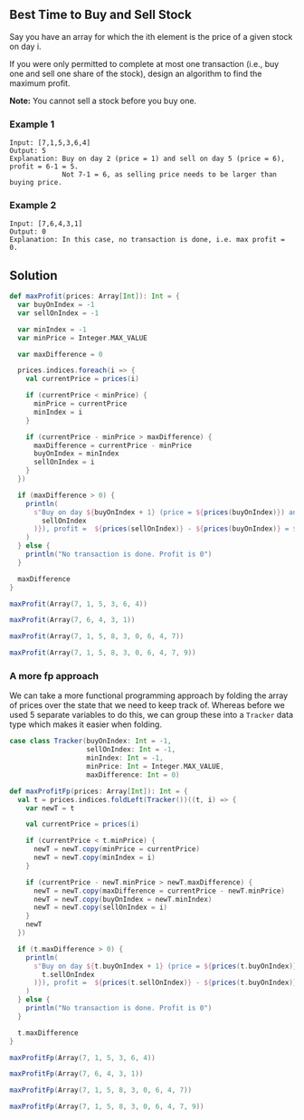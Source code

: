 ## Best Time to Buy and Sell Stock

Say you have an array for which the ith element is the price of a given stock on day i.

If you were only permitted to complete at most one transaction (i.e., buy one and sell one share of the stock), design an algorithm to find the maximum profit.

**Note:** You cannot sell a stock before you buy one.

### Example 1

```
Input: [7,1,5,3,6,4]
Output: 5
Explanation: Buy on day 2 (price = 1) and sell on day 5 (price = 6), profit = 6-1 = 5.
             Not 7-1 = 6, as selling price needs to be larger than buying price.
```
 
### Example 2

```
Input: [7,6,4,3,1]
Output: 0
Explanation: In this case, no transaction is done, i.e. max profit = 0.
```

## Solution

```scala mdoc
def maxProfit(prices: Array[Int]): Int = {
  var buyOnIndex = -1
  var sellOnIndex = -1

  var minIndex = -1
  var minPrice = Integer.MAX_VALUE

  var maxDifference = 0

  prices.indices.foreach(i => {
    val currentPrice = prices(i)

    if (currentPrice < minPrice) {
      minPrice = currentPrice
      minIndex = i
    }

    if (currentPrice - minPrice > maxDifference) {
      maxDifference = currentPrice - minPrice
      buyOnIndex = minIndex
      sellOnIndex = i
    }
  })

  if (maxDifference > 0) {
    println(
      s"Buy on day ${buyOnIndex + 1} (price = ${prices(buyOnIndex)}) and sell on day ${sellOnIndex + 1} (price = ${prices(
        sellOnIndex
      )}), profit =  ${prices(sellOnIndex)} - ${prices(buyOnIndex)} = ${maxDifference}"
    )
  } else {
    println("No transaction is done. Profit is 0")
  }

  maxDifference
}
```

```scala mdoc
maxProfit(Array(7, 1, 5, 3, 6, 4))

maxProfit(Array(7, 6, 4, 3, 1))

maxProfit(Array(7, 1, 5, 8, 3, 0, 6, 4, 7))

maxProfit(Array(7, 1, 5, 8, 3, 0, 6, 4, 7, 9))
```

### A more fp approach

We can take a more functional programming approach by folding the array of prices over the state that we need to keep
track of. Whereas before we used 5 separate variables to do this, we can group these into a `Tracker` data type which 
makes it easier when folding.

```scala mdoc
case class Tracker(buyOnIndex: Int = -1,
                   sellOnIndex: Int = -1,
                   minIndex: Int = -1,
                   minPrice: Int = Integer.MAX_VALUE,
                   maxDifference: Int = 0)

def maxProfitFp(prices: Array[Int]): Int = {
  val t = prices.indices.foldLeft(Tracker())((t, i) => {
    var newT = t

    val currentPrice = prices(i)

    if (currentPrice < t.minPrice) {
      newT = newT.copy(minPrice = currentPrice)
      newT = newT.copy(minIndex = i)
    }

    if (currentPrice - newT.minPrice > newT.maxDifference) {
      newT = newT.copy(maxDifference = currentPrice - newT.minPrice)
      newT = newT.copy(buyOnIndex = newT.minIndex)
      newT = newT.copy(sellOnIndex = i)
    }
    newT
  })

  if (t.maxDifference > 0) {
    println(
      s"Buy on day ${t.buyOnIndex + 1} (price = ${prices(t.buyOnIndex)}) and sell on day ${t.sellOnIndex + 1} (price = ${prices(
        t.sellOnIndex
      )}), profit =  ${prices(t.sellOnIndex)} - ${prices(t.buyOnIndex)} = ${t.maxDifference}"
    )
  } else {
    println("No transaction is done. Profit is 0")
  }

  t.maxDifference
}
```

```scala mdoc
maxProfitFp(Array(7, 1, 5, 3, 6, 4))

maxProfitFp(Array(7, 6, 4, 3, 1))

maxProfitFp(Array(7, 1, 5, 8, 3, 0, 6, 4, 7))

maxProfitFp(Array(7, 1, 5, 8, 3, 0, 6, 4, 7, 9))
```
